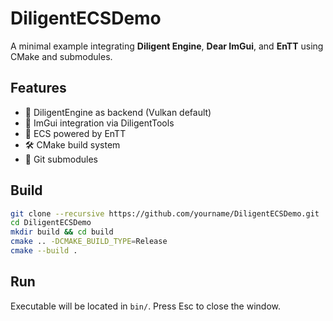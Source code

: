 # DiligentECSDemo

A minimal example integrating **Diligent Engine**, **Dear ImGui**, and **EnTT** using CMake and submodules.

## Features

- 🧱 DiligentEngine as backend (Vulkan default)
- 🎨 ImGui integration via DiligentTools
- 🧠 ECS powered by EnTT
- 🛠️ CMake build system
- 🧩 Git submodules

## Build

```bash
git clone --recursive https://github.com/yourname/DiligentECSDemo.git
cd DiligentECSDemo
mkdir build && cd build
cmake .. -DCMAKE_BUILD_TYPE=Release
cmake --build .
```

## Run

Executable will be located in `bin/`. Press Esc to close the window.
